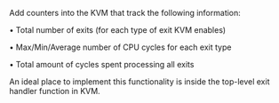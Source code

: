 Add counters into the KVM that track the following information:

  • Total number of exits (for each type of exit KVM enables)
  
  • Max/Min/Average number of CPU cycles for each exit type
  
  • Total amount of cycles spent processing all exits
  
An ideal place to implement this functionality is inside the top-level exit handler function in KVM. 


